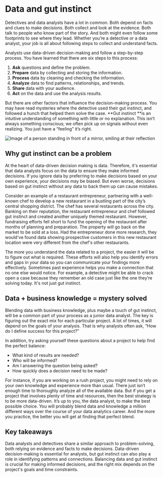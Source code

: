 # Data and gut instinct

Detectives and data analysts have a lot in common. Both depend on facts and clues to make decisions. Both collect and look at the evidence. Both talk to people who know part of the story. And both might even follow some footprints to see where they lead. Whether you’re a detective or a data analyst, your job is all about following steps to collect and understand facts.

Analysts use data-driven decision-making and follow a step-by-step process. You have learned that there are six steps to this process:

1. **Ask** questions and define the problem.
2. **Prepare** data by collecting and storing the information.
3. **Process** data by cleaning and checking the information.
4. **Analyze** data to find patterns, relationships, and trends.
5. **Share** data with your audience.
6. **Act** on the data and use the analysis results.

But there are other factors that influence the decision-making process. You may have read mysteries where the detective used their gut instinct, and followed a hunch that helped them solve the case. **Gut instinct **is an intuitive understanding of something with little or no explanation. This isn’t always something conscious; we often pick up on signals without even realizing. You just have a “feeling” it’s right.

![Image of a person standing in front of a mirror, smiling at their reflection](https://d3c33hcgiwev3.cloudfront.net/imageAssetProxy.v1/_5Jrqe73T1-Sa6nu969fAw_6a8919e3eb45468b923ac46f96c4d28b_Screen-Shot-2021-03-02-at-5.45.18-PM.png?expiry=1718582400000&hmac=7nkhI_Qdz-JgLpTwr2UHLzA0i85Qe1jHrJedWba3LEM)

## Why gut instinct can be a problem

At the heart of data-driven decision making is data. Therefore, it's essential that data analysts focus on the data to ensure they make informed decisions. If you ignore data by preferring to make decisions based on your own experience, your decisions may be biased. But even worse, decisions based on gut instinct without any data to back them up can cause mistakes.

Consider an example of a restaurant entrepreneur, partnering with a well-known chef to develop a new restaurant in a bustling part of the city’s central shopping district. The chef has several restaurants across the city. Banking on their reputation, the restaurant entrepreneur and chef followed gut instinct and created another uniquely themed restaurant. However, fundraising efforts fell short to fund the opening of the restaurant after months of planning and preparation. The property will go back on the market to be sold at a loss. Had the entrepreneur done more research, they would've found data showing prospective customers in this new restaurant location were very different from the chef's other restaurants.

The more you understand the data related to a project, the easier it will be to figure out what is required. These efforts will also help you identify errors and gaps in your data so you can communicate your findings more effectively. Sometimes past experience helps you make a connection that no one else would notice. For example, a detective might be able to crack open a case because they remember an old case just like the one they’re solving today. It's not just gut instinct.

## Data + business knowledge = mystery solved

Blending data with business knowledge, plus maybe a touch of gut instinct, will be a common part of your process as a junior data analyst. The key is figuring out the exact mix for each particular project. A lot of times, it will depend on the goals of your analysis. That is why analysts often ask, “How do I define success for this project?”

In addition, try asking yourself these questions about a project to help find the perfect balance:

* What kind of results are needed?
* Who will be informed?
* Am I answering the question being asked?
* How quickly does a decision need to be made?

For instance, if you are working on a rush project, you might need to rely on your own knowledge and experience more than usual. There just isn’t enough time to thoroughly analyze all of the available data. But if you get a project that involves plenty of time and resources, then the best strategy is to be more data-driven. It’s up to you, the data analyst, to make the best possible choice. You will probably blend data and knowledge a million different ways over the course of your data analytics career. And the more you practice, the better you will get at finding that perfect blend.

## Key takeaways

Data analysts and detectives share a similar approach to problem-solving, both relying on evidence and facts to make decisions. Data-driven decision-making is essential for analysts, but gut instinct can also play a role in identifying patterns and connections. Balancing data and gut instinct is crucial for making informed decisions, and the right mix depends on the project's goals and time constraints.
